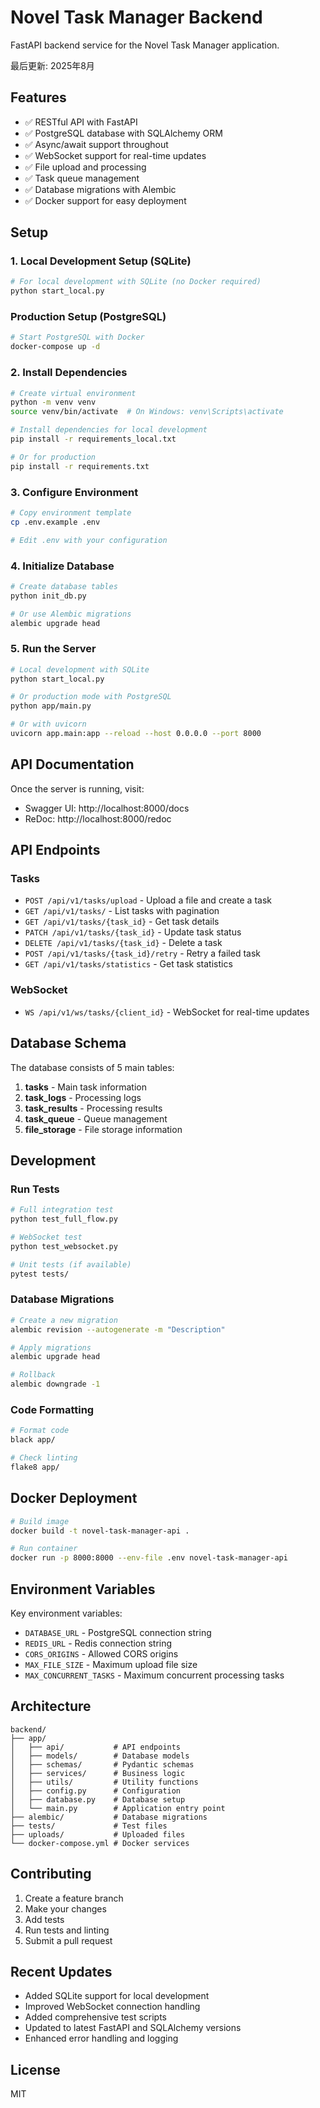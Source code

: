 # Novel Task Manager Backend

FastAPI backend service for the Novel Task Manager application.

最后更新: 2025年8月

## Features

- ✅ RESTful API with FastAPI
- ✅ PostgreSQL database with SQLAlchemy ORM
- ✅ Async/await support throughout
- ✅ WebSocket support for real-time updates
- ✅ File upload and processing
- ✅ Task queue management
- ✅ Database migrations with Alembic
- ✅ Docker support for easy deployment

## Setup

### 1. Local Development Setup (SQLite)

```bash
# For local development with SQLite (no Docker required)
python start_local.py
```

### Production Setup (PostgreSQL)

```bash
# Start PostgreSQL with Docker
docker-compose up -d
```

### 2. Install Dependencies

```bash
# Create virtual environment
python -m venv venv
source venv/bin/activate  # On Windows: venv\Scripts\activate

# Install dependencies for local development
pip install -r requirements_local.txt

# Or for production
pip install -r requirements.txt
```

### 3. Configure Environment

```bash
# Copy environment template
cp .env.example .env

# Edit .env with your configuration
```

### 4. Initialize Database

```bash
# Create database tables
python init_db.py

# Or use Alembic migrations
alembic upgrade head
```

### 5. Run the Server

```bash
# Local development with SQLite
python start_local.py

# Or production mode with PostgreSQL
python app/main.py

# Or with uvicorn
uvicorn app.main:app --reload --host 0.0.0.0 --port 8000
```

## API Documentation

Once the server is running, visit:
- Swagger UI: http://localhost:8000/docs
- ReDoc: http://localhost:8000/redoc

## API Endpoints

### Tasks

- `POST /api/v1/tasks/upload` - Upload a file and create a task
- `GET /api/v1/tasks/` - List tasks with pagination
- `GET /api/v1/tasks/{task_id}` - Get task details
- `PATCH /api/v1/tasks/{task_id}` - Update task status
- `DELETE /api/v1/tasks/{task_id}` - Delete a task
- `POST /api/v1/tasks/{task_id}/retry` - Retry a failed task
- `GET /api/v1/tasks/statistics` - Get task statistics

### WebSocket

- `WS /api/v1/ws/tasks/{client_id}` - WebSocket for real-time updates

## Database Schema

The database consists of 5 main tables:

1. **tasks** - Main task information
2. **task_logs** - Processing logs
3. **task_results** - Processing results
4. **task_queue** - Queue management
5. **file_storage** - File storage information

## Development

### Run Tests

```bash
# Full integration test
python test_full_flow.py

# WebSocket test
python test_websocket.py

# Unit tests (if available)
pytest tests/
```

### Database Migrations

```bash
# Create a new migration
alembic revision --autogenerate -m "Description"

# Apply migrations
alembic upgrade head

# Rollback
alembic downgrade -1
```

### Code Formatting

```bash
# Format code
black app/

# Check linting
flake8 app/
```

## Docker Deployment

```bash
# Build image
docker build -t novel-task-manager-api .

# Run container
docker run -p 8000:8000 --env-file .env novel-task-manager-api
```

## Environment Variables

Key environment variables:

- `DATABASE_URL` - PostgreSQL connection string
- `REDIS_URL` - Redis connection string
- `CORS_ORIGINS` - Allowed CORS origins
- `MAX_FILE_SIZE` - Maximum upload file size
- `MAX_CONCURRENT_TASKS` - Maximum concurrent processing tasks

## Architecture

```
backend/
├── app/
│   ├── api/           # API endpoints
│   ├── models/        # Database models
│   ├── schemas/       # Pydantic schemas
│   ├── services/      # Business logic
│   ├── utils/         # Utility functions
│   ├── config.py      # Configuration
│   ├── database.py    # Database setup
│   └── main.py        # Application entry point
├── alembic/           # Database migrations
├── tests/             # Test files
├── uploads/           # Uploaded files
└── docker-compose.yml # Docker services
```

## Contributing

1. Create a feature branch
2. Make your changes
3. Add tests
4. Run tests and linting
5. Submit a pull request

## Recent Updates

- Added SQLite support for local development
- Improved WebSocket connection handling
- Added comprehensive test scripts
- Updated to latest FastAPI and SQLAlchemy versions
- Enhanced error handling and logging

## License

MIT